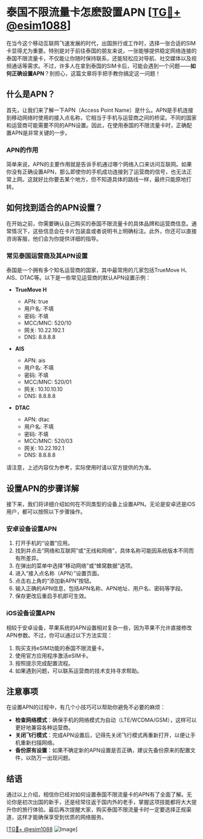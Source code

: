 # 泰国不限流量卡怎麽設置APN [[TG💪+ @esim1088](https://t.me/s/esim1088)]

在当今这个移动互联网飞速发展的时代，出国旅行或工作时，选择一张合适的SIM卡显得尤为重要。特别是对于前往泰国的朋友来说，一张能够提供稳定网络连接的泰国不限流量卡，不仅能让你随时保持联系，还能轻松应对导航、社交媒体以及视频通话等需求。不过，许多人在拿到泰国的SIM卡后，可能会遇到一个问题——**如何正确设置APN**？别担心，这篇文章将手把手教你搞定这一问题！

## 什么是APN？

首先，让我们来了解一下APN（Access Point Name）是什么。APN是手机连接到移动网络时使用的接入点名称，它相当于手机与运营商之间的桥梁。不同的国家和运营商可能需要不同的APN设置。因此，在使用泰国的不限流量卡时，正确配置APN是非常关键的一步。

### APN的作用

简单来说，APN的主要作用就是告诉手机通过哪个网络入口来访问互联网。如果你没有正确设置APN，那么即使你的手机成功连接到了运营商的信号，也无法正常上网。这就好比你要去某个地方，但不知道具体的路线一样，最终只能原地打转。

## 如何找到适合的APN设置？

在开始之前，你需要确认自己购买的泰国不限流量卡的具体品牌和运营商信息。通常情况下，这些信息会在卡片包装盒或者说明书上明确标注。此外，你还可以直接咨询客服，他们会为你提供详细的指导。

### 常见泰国运营商及其APN设置

泰国是一个拥有多个知名运营商的国家，其中最常用的几家包括TrueMove H、AIS、DTAC等。以下是一些常见运营商的默认APN设置示例：

- **TrueMove H**
  - APN: true
  - 用户名: 不填
  - 密码: 不填
  - MCC/MNC: 520/10
  - 网关: 10.22.192.1
  - DNS: 8.8.8.8

- **AIS**
  - APN: ais
  - 用户名: 不填
  - 密码: 不填
  - MCC/MNC: 520/01
  - 网关: 10.10.10.10
  - DNS: 8.8.8.8

- **DTAC**
  - APN: dtac
  - 用户名: 不填
  - 密码: 不填
  - MCC/MNC: 520/03
  - 网关: 10.22.192.1
  - DNS: 8.8.8.8

请注意，上述内容仅为参考，实际使用时请以官方提供的为准。

## 设置APN的步骤详解

接下来，我们将详细介绍如何在不同类型的设备上设置APN。无论是安卓还是iOS用户，都可以按照以下步骤操作。

### 安卓设备设置APN

1. 打开手机的“设置”应用。
2. 找到并点击“网络和互联网”或“无线和网络”，具体名称可能因系统版本不同而有所差异。
3. 在弹出的菜单中选择“移动网络”或“蜂窝数据”选项。
4. 进入“接入点名称（APN）”设置页面。
5. 点击右上角的“添加新APN”按钮。
6. 输入正确的APN信息，包括APN名称、APN地址、用户名、密码等字段。
7. 保存更改后重启手机即可生效。

### iOS设备设置APN

相较于安卓设备，苹果系统的APN设置相对复杂一些，因为苹果不允许直接修改APN参数。不过，你可以通过以下方法实现：

1. 购买支持eSIM功能的泰国不限流量卡。
2. 使用官方应用程序激活eSIM卡。
3. 按照提示完成配置流程。
4. 如果遇到问题，可以联系运营商的技术支持寻求帮助。

## 注意事项

在设置APN的过程中，有几个小技巧可以帮助你避免不必要的麻烦：

- **检查网络模式**：确保手机的网络模式为自动（LTE/WCDMA/GSM），这样可以更好地兼容各种运营商。
- **关闭飞行模式**：完成APN设置后，记得先关闭飞行模式再重新打开，以便让手机重新扫描网络。
- **备份原有设置**：如果不确定新的APN设置是否正确，建议先备份原来的配置文件，以防万一出现问题。

## 结语

通过以上介绍，相信你已经对如何设置泰国不限流量卡的APN有了全面了解。无论你是初次出国的新手，还是经常往返于国内外的老手，掌握这项技能都将大大提升你的旅行体验。最后再次提醒大家，购买泰国不限流量卡时一定要选择正规渠道，这样才能确保享受到优质的网络服务。

[[TG💪+ @esim1088](https://t.me/s/esim1088) ![Image](https://i.postimg.cc/4NQfJmqS/Snipaste-2025-05-13-00-14-12.png)]